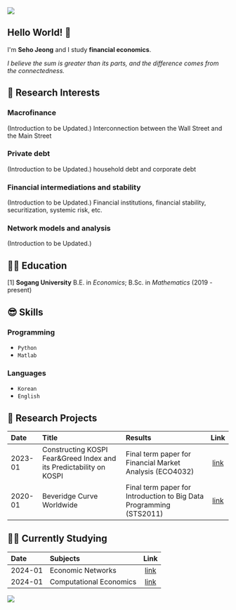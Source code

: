 <img src="https://capsule-render.vercel.app/api?type=waving&color=gradient&customColorList=27&height=100&section=header" />

## Hello World! 👋
I'm **Seho Jeong** and I study **financial economics**.

*I believe the sum is greater than its parts, and the difference comes from the connectedness.*


## 🤩 Research Interests
### Macrofinance
(Introduction to be Updated.)
Interconnection between the Wall Street and the Main Street
### Private debt 
(Introduction to be Updated.)
household debt and corporate debt
### Financial intermediations and stability
(Introduction to be Updated.) 
Financial institutions, financial stability, securitization, systemic risk, etc.
### Network models and analysis
(Introduction to be Updated.) 


## 👨‍🎓 Education
\[1\] **Sogang University** B.E. in *Economics*; B.Sc. in *Mathematics* (2019 - present)


## 😎 Skills
### Programming
- `Python`
- `Matlab`
### Languages
- `Korean`
- `English`


## 📑 Research Projects
|Date   |Title                                                               |Results                                                              |Link|
|:------|:-------------------------------------------------------------------|:--------------------------------------------------------------------|:------:|
|2023-01|Constructing KOSPI Fear&Greed Index and its Predictability on KOSPI |Final term paper for Financial Market Analysis (ECO4032)             |[link]()|
|2020-01|Beveridge Curve Worldwide                                           |Final term paper for Introduction to Big Data Programming (STS2011)  |[link]()|


## 🧑‍🏫 Currently Studying
|Date   |Subjects                |Link|
|:------|:-----------------------|:------:|
|2024-01|Economic Networks       |[link]()|
|2024-01|Computational Economics |[link]()|


<img src="https://capsule-render.vercel.app/api?type=waving&color=gradient&customColorList=27&height=100&section=footer" />
